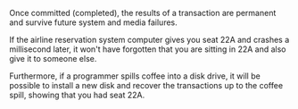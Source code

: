 Once committed (completed), the results of a transaction are permanent and survive future system and media failures. 

If the airline reservation system computer gives you seat 22A and crashes a millisecond later, it won't have forgotten that you are sitting in 22A and also give it to someone else. 

Furthermore, if a programmer spills coffee into a disk drive, it will be possible to install a new disk and recover the transactions up to the coffee spill, showing that you had seat 22A.